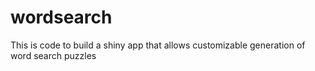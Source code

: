 # wordsearch
This is code to build a shiny app that allows customizable generation of word search puzzles
